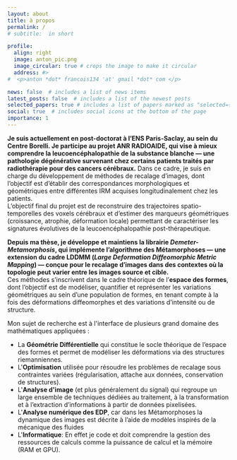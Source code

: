 ```yaml
---
layout: about
title: à propos
permalink: /
# subtitle:  in short

profile:
  align: right
  image: anton_pic.png
  image_circular: true # crops the image to make it circular
  address: #>
#  <p>anton *dot* francois134 'at' gmail *dot* com </p>

news: false  # includes a list of news items
latest_posts: false  # includes a list of the newest posts
selected_papers: true # includes a list of papers marked as "selected={true}"
social: true  # includes social icons at the bottom of the page
importance: 1
---
```


**Je suis actuellement en post-doctorat à l’ENS Paris-Saclay, au sein du Centre Borelli. Je participe au projet ANR RADIOAIDE, qui vise à mieux comprendre la leucoencéphalopathie de la substance blanche — une pathologie dégénérative survenant chez certains patients traités par radiothérapie pour des cancers cérébraux.**
Dans ce cadre, je suis en charge du développement de méthodes de recalage d’images, dont l’objectif est d’établir des correspondances morphologiques et géométriques entre différentes IRM acquises longitudinalement chez les patients.  
L’objectif final du projet est de reconstruire des trajectoires spatio-temporelles des voxels cérébraux et d’estimer des marqueurs géométriques (croissance, atrophie, déformation locale) permettant de caractériser les signatures évolutives de la leucoencéphalopathie post-thérapeutique.


**Depuis ma thèse, je développe et maintiens la librairie _Demeter-Metamorphosis_, qui implémente l’algorithme des Métamorphoses — une extension du cadre LDDMM (_Large Deformation Diffeomorphic Metric Mapping_) — conçue pour le recalage d’images dans des contextes où la topologie peut varier entre les images source et cible.**  
Ces méthodes s’inscrivent dans le cadre théorique de l’**espace des formes**, dont l’objectif est de modéliser, quantifier et représenter les variations géométriques au sein d’une population de formes, en tenant compte à la fois des déformations diffeomorphes et des variations d’intensité ou de structure.

Mon sujet de recherche est à l'interface de plusieurs grand domaine des mathématiques appliquées : 
- La **Géométrie Différentielle** qui constitue le socle théorique de l’espace des formes et permet de modéliser les déformations via des structures riemanniennes.
- L'**Optimisation** utilisée pour résoudre les problèmes de recalage sous contraintes variées (régularisation, attache aux données, conservation de structures).
- L'**Analyse d'image** (et plus généralement du signal) qui regroupe un large ensemble de techniques dédiées au traitement, à la transformation et à l’extraction d’informations à partir de données pixelisées.
- L'**Analyse numérique des EDP**, car dans les Métamorphoses la dynamique des images est décrite à l’aide de modèles inspirés de la mécanique des fluides
- L'**Informatique**: En effet je code et doit comprendre la gestion des ressources de calculs comme la puissance de calcul et la mémoire (RAM et GPU).

